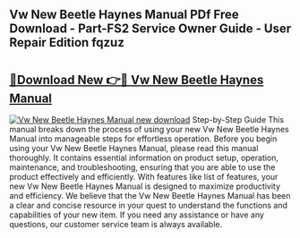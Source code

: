 ## Vw New Beetle Haynes Manual PDf Free Download - Part-FS2 Service Owner Guide - User Repair Edition fqzuz

# <h2><a href="http://bc64888.oget.top/?id=Vw+New+Beetle+Haynes+Manual">🔗Download New 👉🔴 Vw New Beetle Haynes Manual</a></h2>

[![Vw New Beetle Haynes Manual new download](https://i.imgur.com/5g1atiW.png)](http://bc64888.oget.top/?id=Vw+New+Beetle+Haynes+Manual)
Step-by-Step Guide This manual breaks down the process of using your new Vw New Beetle Haynes Manual into manageable steps for effortless operation. Before you begin using your Vw New Beetle Haynes Manual, please read this manual thoroughly. It contains essential information on product setup, operation, maintenance, and troubleshooting, ensuring that you are able to use the product effectively and efficiently. With features like list of features, your new Vw New Beetle Haynes Manual is designed to maximize productivity and efficiency. We believe that the Vw New Beetle Haynes Manual has been a clear and concise resource in your quest to understand the functions and capabilities of your new item. If you need any assistance or have any questions, our customer service team is always available.
